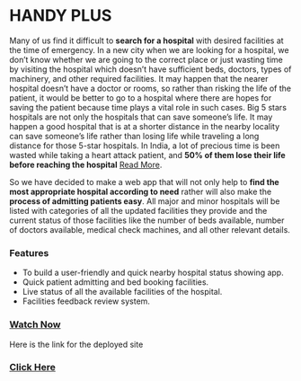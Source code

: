 # HANDY PLUS
Many of us find it difficult to **search for a hospital** with desired facilities at the time of emergency. In a new city when we are looking for a hospital, we don’t know whether we are going to the correct place or just wasting time by visiting the hospital which doesn’t have sufficient beds, doctors, types of machinery, and other required facilities. It may happen that the nearer hospital doesn’t have a doctor or rooms, so rather than risking the life of the patient, it would be better to go to a hospital where there are hopes for saving the patient because time plays a vital role in such cases. Big 5 stars hospitals are not only the hospitals that can save someone’s life. It may happen a good hospital that is at a shorter distance in the nearby locality can save someone’s life rather than losing life while traveling a long distance for those 5-star hospitals. In India, a lot of precious time is been wasted while taking a heart attack patient, and **50% of them lose their life before reaching the hospital** [Read More](https://www.hindustantimes.com/india-news/more-than-50-of-heart-attack-cases-reach-hospital-late-govt-data-shows/story-penFdsewgGwpIwiQnRDoLJ.html). 

So we have decided to make a web app that will not only help to **find the most appropriate hospital according to need** rather will also make the **process of admitting patients easy**. All major and minor hospitals will be listed with categories of all the updated facilities they provide and the current status of those facilities like the number of beds available, number of doctors available, medical check machines, and all other relevant details.

### Features
- To build a user-friendly and quick nearby hospital status showing app.
- Quick patient admitting and bed booking facilities.
- Live status of all the available facilities of the hospital.
- Facilities feedback review system.
### [Watch Now](https://youtu.be/RkoFKxq7mmc)
Here is the link for the deployed site
### [Click Here](https://handy-plus-1320.web.app/)
